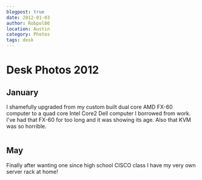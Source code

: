 ```yaml
---
blogpost: true
date: 2012-01-03
author: Robpol86
location: Austin
category: Photos
tags: desk
---
```


# Desk Photos 2012

## January

I shamefully upgraded from my custom built dual core AMD FX-60 computer to a quad core Intel Core2 Dell computer I borrowed from work. I've had that FX-60 for too long and it was showing its age. Also that KVM was so horrible.

```{imgur-image} pLqNc
```

## May

Finally after wanting one since high school CISCO class I have my very own server rack at home!

```{imgur-image} DXgtD
```
